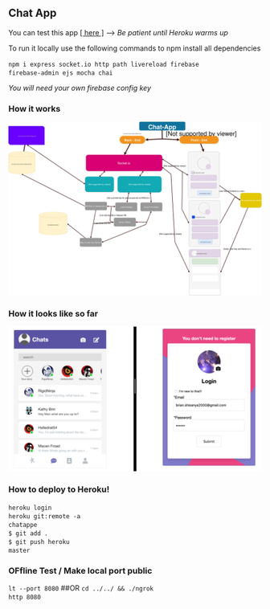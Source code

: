 ## Chat App

You can test this app <a href="https://chatappe.herokuapp.com/">[ here ]</a> --> <i>Be patient until Heroku warms up</i>

To run it locally use the following commands to npm install all dependencies

<code>npm i express socket.io http path livereload firebase firebase-admin ejs mocha chai</code>

<i>You will need your  own firebase config key</i>



### How it works
<img src="Img/howItWorks.svg">


### How it looks like so far
<img src="Img/Chat_app.png">

### How to deploy to Heroku!
<code>heroku login </code><br>
<code>heroku git:remote -a chatappe</code><br>
<code>$ git add .</code><br>
<code>$ git push heroku master</code><br>

### OFfline Test / Make local port public
<code>lt --port 8080</code>
##OR
<code>cd ../../ && ./ngrok http 8080</code>